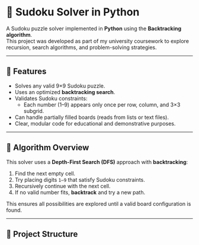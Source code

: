 # 🧩 Sudoku Solver in Python

A Sudoku puzzle solver implemented in **Python** using the **Backtracking algorithm**.  
This project was developed as part of my university coursework to explore recursion, search algorithms, and problem-solving strategies.

---

## 🚀 Features

- Solves any valid 9×9 Sudoku puzzle.
- Uses an optimized **backtracking search**.
- Validates Sudoku constraints:
  - Each number (1–9) appears only once per row, column, and 3×3 subgrid.
- Can handle partially filled boards (reads from lists or text files).
- Clear, modular code for educational and demonstrative purposes.

---

## 🧠 Algorithm Overview

This solver uses a **Depth-First Search (DFS)** approach with **backtracking**:

1. Find the next empty cell.  
2. Try placing digits `1–9` that satisfy Sudoku constraints.  
3. Recursively continue with the next cell.  
4. If no valid number fits, **backtrack** and try a new path.

This ensures all possibilities are explored until a valid board configuration is found.

---

## 📂 Project Structure

